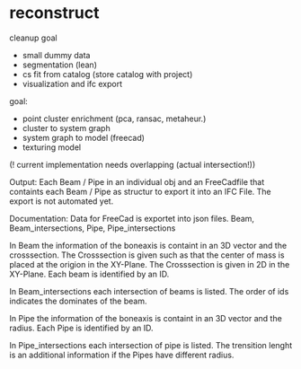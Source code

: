 # reconstruct

cleanup goal
* small dummy data
* segmentation (lean)
* cs fit from catalog (store catalog with project)
* visualization and ifc export


goal:
* point cluster enrichment (pca, ransac, metaheur.)
* cluster to system graph
* system graph to model (freecad)
* texturing model


(! current implementation needs overlapping (actual intersection!))

Output: Each Beam / Pipe in an individual obj and an FreeCadfile that containts each Beam / Pipe as structur to
export it into an IFC File. The export is not automated yet. 


Documentation:
Data for FreeCad is exportet into json files.
Beam, Beam_intersections, Pipe, Pipe_intersections

In Beam the information of the boneaxis is containt in an 3D vector and the crosssection.
The Crosssection is given such as that the center of mass is placed at the origion in the XY-Plane.
The Crosssection is given in 2D in the XY-Plane.
Each beam is identified by an ID.

In Beam_intersections each intersection of beams is listed.
The order of ids indicates the dominates of the beam.

In Pipe the information of the boneaxis is containt in an 3D vector and the radius.
Each Pipe is identified by an ID.

In Pipe_intersections each intersection of pipe is listed.
The trensition lenght is an additional information if the Pipes have different radius.



